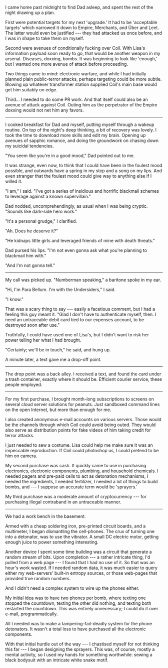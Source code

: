 I came home past midnight to find Dad asleep, and spent the rest of the night drawing up a plan.

First were potential targets for my next 'upgrade.' It had to be 'acceptable targets' which narrowed
it down to Empire, Merchants, and Über and Leet. The latter would even be justified --- they had attacked
us once before, and I was in shape to take them on myself.

Second were avenues of conditionally fucking over Coil. With Lisa's information payload soon ready to go,
that would be another weapon in my arsenal. Diseases, doxxing, bombs. It was beginning to look like 'enough,'
but I wanted one more avenue of attack before proceeding.

Two things came to mind: electronic warfare, and while I had initially planned plain public-terror attacks,
perhaps targeting could be more subtle. Blowing up whatever transformer station supplied Coil's main base would
get him suitably on edge.

Third... I needed to do some PR work. And that itself could also be an avenue of attack against Coil.
Outing him as the perpetrator of the Empire doxxing would not net him any favors.

----

I cooked breakfast for Dad and myself, putting myself through a wakeup routine. On top of
the night's deep thinking, a bit of recovery was lovely. I took the time to download more skills
and edit my brain. Opening up avenues of sapphic romance, and doing the groundwork on chasing down
my suicidal tendencies.

"You seem like you're in a good mood," Dad pointed out to me.

It was strange, even now, to think that I could have been in the foulest mood possible, and
outwards have a spring in my step and a song on my lips. And even stranger that the foulest mood
could give way to anything else if I willed it.

"I am," I said. "I've got a series of insidious and horrific blackmail schemes to leverage against
a known supervillain."

Dad nodded, uncomprehendingly, as usual when I was being cryptic. "Sounds like dark-side hero work."

"It's a personal grudge," I clarified.

"Ah. Does he deserve it?"

"He kidnaps little girls and leveraged friends of mine with death threats."

Dad pursed his lips. "I'm not even gonna ask what you're planning to blackmail him with."

"And I'm not gonna tell."

----

My call was picked up. "Numberman speaking," a baritone spoke in my ear.

"Hi, I'm Para Bellum. I'm with the Undersiders," I said.

"I know."

That was a scary thing to say --- easily a facetious comment, but I had a feeling this guy meant it.
"Glad I don't have to authenticate myself, then. I need an untraceable debit card tied to our expenses account,
to be destroyed soon after use."

Truthfully, I could have used one of Lisa's, but I didn't want to risk her power telling her what I had brought.

"Certainly; we'll be in touch," he said, and hung up.

A minute later, a text gave me a drop-off point.

----

The drop point was a back alley. I received a text, and found the card under a trash container, exactly where
it should be. Efficient courier service, these people employed.

----

For my first purchase, I brought month-long subscriptions to screens on several cloud server
solutions for peanuts. Just sandboxed command lines on the open Internet, but more than enough for me.

I also created anonymous e-mail accounts on various servers. Those would be the channels through which
Coil could avoid being outed. They would also serve as distribution points for fake videos of him taking
credit for terror attacks.

I just needed to sew a costume. Lisa could help me make sure it was an impeccable reproduction. If Coil
could photoshop us, I could pretend to be him on camera.

My second purchase was cash. It quickly came to use in purchasing electronics, electronic components, plumbing,
and household chemicals. I needed pagers and pre-paid cells to act as detonation
mechanisms, I needed the ingredients, I needed fertilizer, I needed
a lot of things to build bombs, and --- I suppose an accurate term would be 'sprayers.'

My third purchase was a moderate amount of cryptocurrency --- for purchasing illegal contraband in an
untraceable manner.

----

We had a work bench in the basement.

Armed with a cheap soldering iron, pre-printed circuit boards, and a multimeter, I began dismantling the
cell-phones. The crux of turning one into a detonator, was to use the vibrator. A small DC electric motor,
getting enough juice to power something interesting.

Another device I spent some time building was a circuit that generate a random stream of bits. Upon completion
--- a rather intricate thing, I'd pulled from a web page --- I found that I had no use of it.
So that was an hour's work wasted. If I needed random data, it was much easier to query either my web-servers'
built-in entropy sources, or those web-pages that provided true random numbers.

And I didn't need a complex system to wire up the phones either.

My initial idea was to have two phones per bomb, where texting one stopped the countdown, texting the other
did nothing, and texting both restarted the countdown. This was entirely unnecessary; I could do it over e-mail,
programmatically.

All I needed was to make a tampering-fail-deadly system for the phone detonators.
It wasn't a total loss to have purchased all the electronic components.

With that initial hurdle out of the way --- I chastised myself for not thinking this far --- I began designing
the sprayers. This was, of course, mostly a mental activity, so I used my hands for something worthwhile: sewing
a black bodysuit with an intricate white snake motif.
